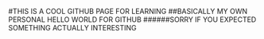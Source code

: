 #THIS IS A COOL GITHUB PAGE FOR LEARNING
##BASICALLY MY OWN PERSONAL HELLO WORLD FOR GITHUB
######SORRY IF YOU EXPECTED SOMETHING ACTUALLY INTERESTING
